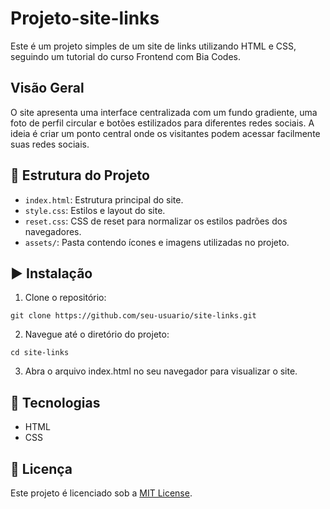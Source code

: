 # Projeto-site-links
 Este é um projeto simples de um site de links utilizando HTML e CSS, seguindo um tutorial do curso Frontend com Bia Codes.

##	Visão Geral

O site apresenta uma interface centralizada com um fundo gradiente, uma foto de perfil circular e botões estilizados para diferentes redes sociais. A ideia é criar um ponto central onde os visitantes podem acessar facilmente suas redes sociais. 

## :page_facing_up: Estrutura do Projeto

* `index.html`: Estrutura principal do site.
* `style.css`: Estilos e layout do site.
* `reset.css`: CSS de reset para normalizar os estilos padrões dos navegadores.
* `assets/`: Pasta contendo ícones e imagens utilizadas no projeto.

## :arrow_forward:	Instalação


1. Clone o repositório:

```
git clone https://github.com/seu-usuario/site-links.git
```

2. Navegue até o diretório do projeto:

```
cd site-links
```

3. Abra o arquivo index.html no seu navegador para visualizar o site.


## :rocket:	Tecnologias

* HTML
* CSS

## :memo: Licença

Este projeto é licenciado sob a [MIT License](https://github.com/RoseDuarte/Estudos-Python/blob/main/LICENSE).
